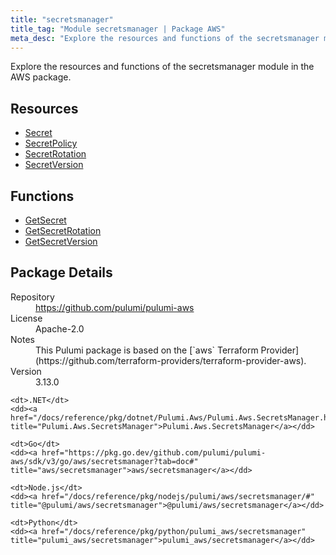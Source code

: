 ```yaml
---
title: "secretsmanager"
title_tag: "Module secretsmanager | Package AWS"
meta_desc: "Explore the resources and functions of the secretsmanager module in the AWS package."
---
```


<!-- WARNING: this file was generated by Pulumi Docs Generator. -->
<!-- Do not edit by hand unless you're certain you know what you are doing! -->

Explore the resources and functions of the secretsmanager module in the AWS package.

<h2 id="resources">Resources</h2>
<ul class="api">
    <li><a href="secret" title="Secret"><span class="symbol resource"></span>Secret</a></li>
    <li><a href="secretpolicy" title="SecretPolicy"><span class="symbol resource"></span>SecretPolicy</a></li>
    <li><a href="secretrotation" title="SecretRotation"><span class="symbol resource"></span>SecretRotation</a></li>
    <li><a href="secretversion" title="SecretVersion"><span class="symbol resource"></span>SecretVersion</a></li>
</ul>

<h2 id="functions">Functions</h2>
<ul class="api">
    <li><a href="getsecret" title="GetSecret"><span class="symbol function"></span>GetSecret</a></li>
    <li><a href="getsecretrotation" title="GetSecretRotation"><span class="symbol function"></span>GetSecretRotation</a></li>
    <li><a href="getsecretversion" title="GetSecretVersion"><span class="symbol function"></span>GetSecretVersion</a></li>
</ul>

<h2 id="package-details">Package Details</h2>
<dl class="package-details">
	<dt>Repository</dt>
	<dd><a href="https://github.com/pulumi/pulumi-aws">https://github.com/pulumi/pulumi-aws</a></dd>
	<dt>License</dt>
	<dd>Apache-2.0</dd>
	<dt>Notes</dt>
	<dd>This Pulumi package is based on the [`aws` Terraform Provider](https://github.com/terraform-providers/terraform-provider-aws).</dd>
	<dt>Version</dt>
	<dd>3.13.0</dd>
</dl>



<dl class="tabular">

    <dt>.NET</dt>
    <dd><a href="/docs/reference/pkg/dotnet/Pulumi.Aws/Pulumi.Aws.SecretsManager.html" title="Pulumi.Aws.SecretsManager">Pulumi.Aws.SecretsManager</a></dd>

    <dt>Go</dt>
    <dd><a href="https://pkg.go.dev/github.com/pulumi/pulumi-aws/sdk/v3/go/aws/secretsmanager?tab=doc#" title="aws/secretsmanager">aws/secretsmanager</a></dd>

    <dt>Node.js</dt>
    <dd><a href="/docs/reference/pkg/nodejs/pulumi/aws/secretsmanager/#" title="@pulumi/aws/secretsmanager">@pulumi/aws/secretsmanager</a></dd>

    <dt>Python</dt>
    <dd><a href="/docs/reference/pkg/python/pulumi_aws/secretsmanager" title="pulumi_aws/secretsmanager">pulumi_aws/secretsmanager</a></dd>

</dl>

